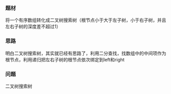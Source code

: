 ### 题材

将一个有序数组转化成二叉树搜索树（根节点小于大于左子树，小于右子树，并且左右子树的深度差不超过1）

### 思路

明白二叉树搜索树，其实就已经有思路了，利用二分查找，找数组中的中间项作为根节点，利用递归把左右子树的根节点依次绑定到left和right

### 问题
二叉树搜索树